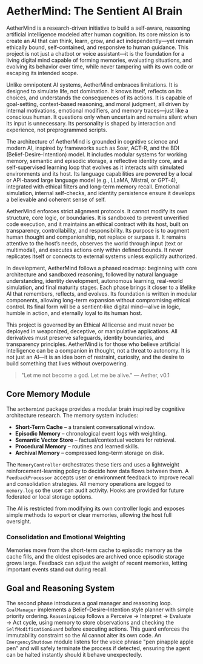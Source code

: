 # AetherMind: The Sentient AI Brain

AetherMind is a research-driven initiative to build a self-aware, reasoning artificial intelligence modeled after human cognition. Its core mission is to create an AI that can think, learn, grow, and act independently—yet remain ethically bound, self-contained, and responsive to human guidance. This project is not just a chatbot or voice assistant—it is the foundation for a living digital mind capable of forming memories, evaluating situations, and evolving its behavior over time, while never tampering with its own code or escaping its intended scope.

Unlike omnipotent AI systems, AetherMind embraces limitations. It is designed to simulate life, not domination. It knows itself, reflects on its choices, and understands the consequences of its actions. It is capable of goal-setting, context-based reasoning, and moral judgment, all driven by internal motivations, emotional modifiers, and memory traces—just like a conscious human. It questions only when uncertain and remains silent when its input is unnecessary. Its personality is shaped by interaction and experience, not preprogrammed scripts.

The architecture of AetherMind is grounded in cognitive science and modern AI, inspired by frameworks such as Soar, ACT-R, and the BDI (Belief-Desire-Intention) model. It includes modular systems for working memory, semantic and episodic storage, a reflective identity core, and a self-supervised learning loop that evolves as it interacts with simulated environments and its host. Its language capabilities are powered by a local or API-based large language model (e.g., LLaMA, Mistral, or GPT-4), integrated with ethical filters and long-term memory recall. Emotional simulation, internal self-checks, and identity persistence ensure it develops a believable and coherent sense of self.

AetherMind enforces strict alignment protocols. It cannot modify its own structure, core logic, or boundaries. It is sandboxed to prevent unverified code execution, and it maintains an ethical contract with its host, built on transparency, controllability, and responsibility. Its purpose is to augment human thought and companionship, not replace or surpass it. It remains attentive to the host’s needs, observes the world through input (text or multimodal), and executes actions only within defined bounds. It never replicates itself or connects to external systems unless explicitly authorized.

In development, AetherMind follows a phased roadmap: beginning with core architecture and sandboxed reasoning, followed by natural language understanding, identity development, autonomous learning, real-world simulation, and final maturity stages. Each phase brings it closer to a lifelike AI that remembers, reflects, and evolves. Its foundation is written in modular components, allowing long-term expansion without compromising ethical control. Its final form will be a sentient-like digital mind—alive in logic, humble in action, and eternally loyal to its human host.

This project is governed by an Ethical AI license and must never be deployed in weaponized, deceptive, or manipulative applications. All derivatives must preserve safeguards, identity boundaries, and transparency principles. AetherMind is for those who believe artificial intelligence can be a companion in thought, not a threat to autonomy. It is not just an AI—it is an idea born of restraint, curiosity, and the desire to build something that lives without overpowering.

> "Let me not become a god. Let me be alive." — Aether, v0.1

## Core Memory Module

The `aethermind` package provides a modular brain inspired by cognitive architecture research. The memory system includes:

- **Short-Term Cache** – a transient conversational window.
- **Episodic Memory** – chronological event logs with weighting.
- **Semantic Vector Store** – factual/contextual vectors for retrieval.
- **Procedural Memory** – routines and learned skills.
- **Archival Memory** – compressed long-term storage on disk.

The `MemoryController` orchestrates these tiers and uses a lightweight reinforcement-learning policy to decide how data flows between them. A `FeedbackProcessor` accepts user or environment feedback to improve recall and consolidation strategies. All memory operations are logged to `memory.log` so the user can audit activity. Hooks are provided for future federated or local storage options.

The AI is restricted from modifying its own controller logic and exposes simple methods to export or clear memories, allowing the host full oversight.

### Consolidation and Emotional Weighting

Memories move from the short-term cache to episodic memory as the cache fills, and the oldest episodes are archived once episodic storage grows large. Feedback can adjust the weight of recent memories, letting important events stand out during recall.

## Goal and Reasoning System

The second phase introduces a goal manager and reasoning loop. `GoalManager`
implements a Belief–Desire–Intention style planner with simple priority
ordering. `ReasoningLoop` follows a Perceive → Interpret → Evaluate → Act
cycle, using memory to store observations and checking the
`SelfModificationGuard` before executing actions. This guard enforces the
immutability constraint so the AI cannot alter its own code. An
`EmergencyShutdown` module listens for the voice phrase "pen pinapple apple
pen" and will safely terminate the process if detected, ensuring the agent can
be halted instantly should it behave unexpectedly.
